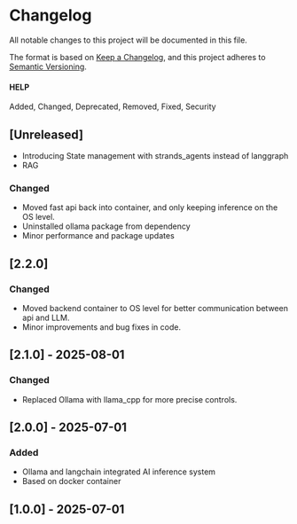 # Changelog

All notable changes to this project will be documented in this file.

The format is based on [Keep a Changelog](https://keepachangelog.com/en/1.0.0/),
and this project adheres to [Semantic Versioning](https://semver.org/spec/v2.0.0.html).

#### HELP
Added, Changed, Deprecated, Removed, Fixed, Security

## [Unreleased]
- Introducing State management with strands_agents instead of langgraph
- RAG

### Changed
- Moved fast api back into container, and only keeping inference on the OS level.
- Uninstalled ollama package from dependency
- Minor performance and package updates

## [2.2.0]


### Changed
- Moved backend container to OS level for better communication between api and LLM.
- Minor improvements and bug fixes in code.
## [2.1.0] - 2025-08-01

### Changed
- Replaced Ollama with llama_cpp for more precise controls.
## [2.0.0] - 2025-07-01

### Added
- Ollama and langchain integrated AI inference system
- Based on docker container
## [1.0.0] - 2025-07-01
